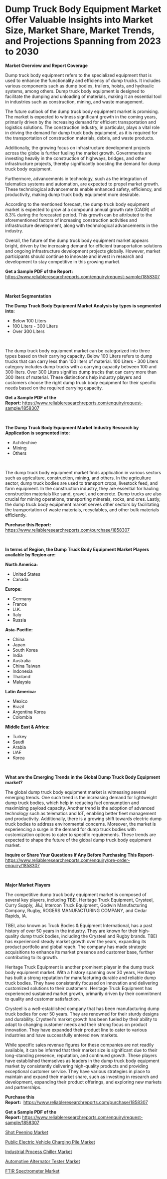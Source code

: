 <p><h1>Dump Truck Body Equipment Market Offer Valuable Insights into Market Size, Market Share, Market Trends, and Projections Spanning from 2023 to 2030</h1></p><p><strong>Market Overview and Report Coverage</strong></p>
<p><p>Dump truck body equipment refers to the specialized equipment that is used to enhance the functionality and efficiency of dump trucks. It includes various components such as dump bodies, trailers, hoists, and hydraulic systems, among others. Dump truck body equipment is designed to facilitate the dumping and unloading of materials, making it an essential tool in industries such as construction, mining, and waste management.</p><p>The future outlook of the dump truck body equipment market is promising. The market is expected to witness significant growth in the coming years, primarily driven by the increasing demand for efficient transportation and logistics solutions. The construction industry, in particular, plays a vital role in driving the demand for dump truck body equipment, as it is required for the transportation of construction materials, debris, and waste products.</p><p>Additionally, the growing focus on infrastructure development projects across the globe is further fueling the market growth. Governments are investing heavily in the construction of highways, bridges, and other infrastructure projects, thereby significantly boosting the demand for dump truck body equipment.</p><p>Furthermore, advancements in technology, such as the integration of telematics systems and automation, are expected to propel market growth. These technological advancements enable enhanced safety, efficiency, and productivity, making dump truck body equipment more desirable.</p><p>According to the mentioned forecast, the dump truck body equipment market is expected to grow at a compound annual growth rate (CAGR) of 8.3% during the forecasted period. This growth can be attributed to the aforementioned factors of increasing construction activities and infrastructure development, along with technological advancements in the industry.</p><p>Overall, the future of the dump truck body equipment market appears bright, driven by the increasing demand for efficient transportation solutions and ongoing infrastructure development projects globally. However, market participants should continue to innovate and invest in research and development to stay competitive in this growing market.</p></p>
<p><strong>Get a Sample PDF of the Report:</strong> <a href="https://www.reliableresearchreports.com/enquiry/request-sample/1858307">https://www.reliableresearchreports.com/enquiry/request-sample/1858307</a></p>
<p>&nbsp;</p>
<p><strong>Market Segmentation</strong></p>
<p><strong>The Dump Truck Body Equipment Market Analysis by types is segmented into:</strong></p>
<p><ul><li>Below 100 Liters</li><li>100 Liters - 300 Liters</li><li>Over 300 Liters</li></ul></p>
<p>&nbsp;</p>
<p><p>The dump truck body equipment market can be categorized into three types based on their carrying capacity. Below 100 Liters refers to dump trucks that can carry less than 100 liters of material. 100 Liters - 300 Liters category includes dump trucks with a carrying capacity between 100 and 300 liters. Over 300 Liters signifies dump trucks that can carry more than 300 liters of material. These distinctions help industry players and customers choose the right dump truck body equipment for their specific needs based on the required carrying capacity.</p></p>
<p><strong>Get a Sample PDF of the Report:</strong>&nbsp;<a href="https://www.reliableresearchreports.com/enquiry/request-sample/1858307">https://www.reliableresearchreports.com/enquiry/request-sample/1858307</a></p>
<p>&nbsp;</p>
<p><strong>The Dump Truck Body Equipment Market Industry Research by Application is segmented into:</strong></p>
<p><ul><li>Achitechive</li><li>Mining</li><li>Others</li></ul></p>
<p>&nbsp;</p>
<p><p>The dump truck body equipment market finds application in various sectors such as agriculture, construction, mining, and others. In the agriculture sector, dump truck bodies are used to transport crops, livestock feed, and farm equipment. In the construction industry, they are essential for hauling construction materials like sand, gravel, and concrete. Dump trucks are also crucial for mining operations, transporting minerals, rocks, and ores. Lastly, the dump truck body equipment market serves other sectors by facilitating the transportation of waste materials, recyclables, and other bulk materials efficiently.</p></p>
<p><strong>Purchase this Report:</strong>&nbsp; <a href="https://www.reliableresearchreports.com/purchase/1858307">https://www.reliableresearchreports.com/purchase/1858307</a></p>
<p>&nbsp;</p>
<p><strong>In terms of Region, the Dump Truck Body Equipment Market Players available by Region are:</strong></p>
<p>
    <p> <strong> North America: </strong>
        <ul>
            <li>United States</li>
            <li>Canada</li>
        </ul>
        </p> 
    <p> <strong> Europe: </strong>
        <ul>
            <li>Germany</li>
            <li>France</li>
            <li>U.K.</li>
            <li>Italy</li>
            <li>Russia</li>
        </ul>
        </p> 
    <p> <strong> Asia-Pacific: </strong>
        <ul>
            <li>China</li>
            <li>Japan</li>
            <li>South Korea</li>
            <li>India</li>
            <li>Australia</li>
            <li>China Taiwan</li>
            <li>Indonesia</li>
            <li>Thailand</li>
            <li>Malaysia</li>
        </ul>
        </p> 
    <p> <strong> Latin America: </strong>
        <ul>
            <li>Mexico</li>
            <li>Brazil</li>
            <li>Argentina Korea</li>
            <li>Colombia</li>
        </ul>
        </p> 
    <p> <strong> Middle East & Africa: </strong>
        <ul>
            <li>Turkey</li>
            <li>Saudi</li>
            <li>Arabia</li>
            <li>UAE</li>
            <li>Korea</li>
        </ul>
    </p>
    </p>
<p>&nbsp;</p>
<p><strong>What are the Emerging Trends in the Global Dump Truck Body Equipment market?</strong></p>
<p><p>The global dump truck body equipment market is witnessing several emerging trends. One such trend is the increasing demand for lightweight dump truck bodies, which help in reducing fuel consumption and maximizing payload capacity. Another trend is the adoption of advanced technology such as telematics and IoT, enabling better fleet management and productivity. Additionally, there is a growing shift towards electric dump truck bodies to address environmental concerns. Moreover, the market is experiencing a surge in the demand for dump truck bodies with customization options to cater to specific requirements. These trends are expected to shape the future of the global dump truck body equipment market.</p></p>
<p><strong>Inquire or Share Your Questions If Any Before Purchasing This Report</strong>- <a href="https://www.reliableresearchreports.com/enquiry/pre-order-enquiry/1858307">https://www.reliableresearchreports.com/enquiry/pre-order-enquiry/1858307</a></p>
<p>&nbsp;</p>
<p><strong>Major Market Players</strong></p>
<p><p>The competitive dump truck body equipment market is composed of several key players, including TBEI, Heritage Truck Equipment, Crysteel, Curry Supply, J&J, Intercon Truck Equipment, Godwin Manufacturing Company, Rugby, ROGERS MANUFACTURING COMPANY, and Cedar Rapids, IA. </p><p>TBEI, also known as Truck Bodies & Equipment International, has a past history of over 50 years in the industry. They are known for their high-quality dump truck bodies, including the Crysteel and Rugby brands. TBEI has experienced steady market growth over the years, expanding its product portfolio and global reach. The company has made strategic acquisitions to enhance its market presence and customer base, further contributing to its growth.</p><p>Heritage Truck Equipment is another prominent player in the dump truck body equipment market. With a history spanning over 30 years, Heritage has built a strong reputation for manufacturing durable and reliable dump truck bodies. They have consistently focused on innovation and delivering customized solutions to their customers. Heritage Truck Equipment has experienced sustained market growth, primarily driven by their commitment to quality and customer satisfaction.</p><p>Crysteel is a well-established company that has been manufacturing dump truck bodies for over 50 years. They are renowned for their sturdy designs and durability. Crysteel's market growth has been fueled by their ability to adapt to changing customer needs and their strong focus on product innovation. They have expanded their product line to cater to various industries and have successfully entered new markets.</p><p>While specific sales revenue figures for these companies are not readily available, it can be inferred that their market size is significant due to their long-standing presence, reputation, and continued growth. These players have established themselves as leaders in the dump truck body equipment market by consistently delivering high-quality products and providing exceptional customer service. They have various strategies in place to maintain and expand their market share, such as investing in research and development, expanding their product offerings, and exploring new markets and partnerships.</p></p>
<p><strong>Purchase this Report:</strong>&nbsp;&nbsp;<a href="https://www.reliableresearchreports.com/purchase/1858307">https://www.reliableresearchreports.com/purchase/1858307</a></p>
<p></p>
<p><strong>Get a Sample PDF of the Report:</strong>&nbsp;<a href="https://www.reliableresearchreports.com/enquiry/request-sample/1858307">https://www.reliableresearchreports.com/enquiry/request-sample/1858307</a></p>
<p><p><a href="https://medium.com/@drakecorwin2023/shot-peening-nbsp-market-focuses-on-market-share-size-and-projected-forecast-till-2030-325d797c0b18">Shot Peening Market</a></p><p><a href="https://github.com/gulaimolin/Market-Research-Report-List-1/blob/main/public-electric-vehicle-charging-pile-market.md">Public Electric Vehicle Charging Pile Market</a></p><p><a href="https://www.linkedin.com/pulse/industrial-process-chiller-market-research-report-provides-qrlge/">Industrial Process Chiller Market</a></p><p><a href="https://www.linkedin.com/pulse/automotive-alternator-tester-market-challenges-opportunities-g0bee/">Automotive Alternator Tester Market</a></p><p><a href="https://medium.com/@dariodooley/ftir-spectrometer-market-size-cagr-trends-2024-2030-519185078ee4">FTIR Spectrometer Market</a></p></p>